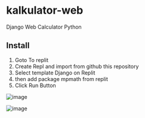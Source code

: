 # kalkulator-web
Django Web Calculator Python

## Install
1. Goto To replit
2. Create Repl and import from github this repository
3. Select template Django on Replit
4. then add package mpmath from replit
5. Click Run Button

![image](https://github.com/SecretDiscorder/kalkulator-web/assets/139457966/e8f92cbc-3a9f-4b2f-b6d0-4720a2539f2f)

![image](https://github.com/SecretDiscorder/kalkulator-web/assets/139457966/ed7387af-8a6b-47eb-ad58-9713a018e145)
